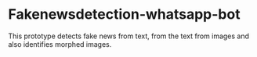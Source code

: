 # Fakenewsdetection-whatsapp-bot
This prototype detects fake news from text, from the text from images and also identifies morphed images.
